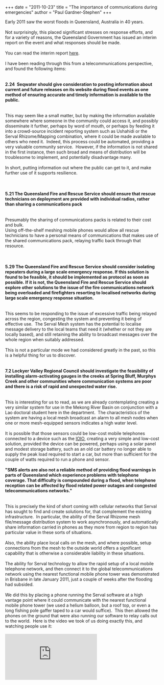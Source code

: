 +++
date = "2011-10-23"
title = "The importance of communications during emergencies"
author = "Paul Gardner-Stephen"
+++

<div class="post-body entry-content" id="post-body-4618518647268473908" itemprop="description articleBody">
Early 2011 saw the worst floods in Queensland, Australia in 40 years. <br/>
<br/>
Not surprisingly, this placed significant stresses on response efforts, and for a variety of reasons, the Queensland Government has issued an interim report on the event and what responses should be made.<br/>
<br/>
You can read the interim report <a href="http://www.floodcommission.qld.gov.au/__data/assets/pdf_file/0006/8781/QFCI-Interim-Report-August-2011.pdf">here</a>.<br/>
<br/>
I have been reading through this from a telecommunications perspective, and found the following items:<br/>
<br/>
<br/>
<b>2.24  Seqwater should give consideration to posting information about current and future releases on its website during flood events as one method of ensuring accurate and timely information is available to the public. </b><br/>
<b><br/>
</b><br/>
This may seem like a small matter, but by making the information available somewhere where someone in the community could access it, and possibly disseminate it further, perhaps by word of mouth, or perhaps by feeding it into a crowd-source incident reporting system such as Ushahidi or the Serval Rhizome/Mapping combination, where it could be made available to others who need it.  Indeed, this process could be automated, providing a very valuable community service.  However, if the information is not shared in the first instance, then such broad and means of distribution will be troublesome to implement, and potentially disadvantage many. <br/>
<br/>
In short, putting information out where the public can get to it, and make further use of it supports resilience.<br/>
<br/>
<br/>
<br/>
<b>5.21 The Queensland Fire and Rescue Service should ensure that rescue technicians on deployment are provided with individual radios, rather than sharing a communications pack</b><br/>
<b><br/>
</b><br/>
Presumably the sharing of communications packs is related to their cost and bulk.<br/>
Using off-the-shelf meshing mobile phones would allow all rescue technicians to have a personal means of communications that makes use of the shared communications pack, relaying traffic back through that resource.<br/>
<br/>
<br/>
<br/>
<b>5.29 The Queensland Fire and Rescue Service should consider isolating repeaters during a large scale emergency response. If this solution is found to be feasible, it should be implemented as protocol as soon as possible. If it is not, the Queensland Fire and Rescue Service should explore other solutions to the issue of the fire communications network being overloaded and firefighters resorting to localised networks during large scale emergency response situation.</b><br/>
<b><br/>
</b><br/>
This seems to be responding to the issue of excessive traffic being relayed across the region, congesting the system and preventing it being of effective use.  The Serval Mesh system has the potential to localise message delivery to the local teams that need it (whether or not they are locally based), and still retaining the ability to broadcast messages over the whole region when suitably addressed. <br/>
<br/>
This is not a particular mode we had considered greatly in the past, so this is a helpful thing for us to discover.<br/>
<br/>
<br/>
<b>7.2 Lockyer Valley Regional Council should investigate the feasibility of installing alarm-activating gauges in the creeks at Spring Bluff, Murphys Creek and other communities where communication systems are poor and there is a risk of rapid and unexpected water rise.</b><br/>
<b><br/>
</b><br/>
This is interesting for us to read, as we are already contemplating creating a very similar system for use in the Mekong River Basin on conjunction with a Lao doctoral student here in the department.  The characteristics of the system are having a local mesh broadcast an alarm to all mesh nodes when one or more mesh-equipped sensors indicates a high water level. <br/>
<br/>
It is possible that those sensors could be low-cost mobile telephones connected to a device such as the <a href="http://www.sparkfun.com/news/643">IOIO</a>, creating a very simple and low-cost solution, provided the device can be powered, perhaps using a solar panel and modest storage battery, such as an old car battery no longer able to supply the peak load required to start a car, but more than sufficient for the couple of watts required to run a phone and sensor.<br/>
<br/>
<b>"SMS alerts are also not a reliable method of providing flood warnings in parts of Queensland which experience problems with telephone coverage. That difficulty is compounded during a flood, when telephone reception can be affected by flood related power outages and congested telecommunications networks."</b><br/>
<b><br/>
</b><br/>
This is precisely the kind of short coming with cellular networks that Serval has sought to find and create solutions for, that complement the existing infrastructure.  In particular, the ability of the Serval Rhizome mesh file/message distribution system to work asynchronously, and automatically share information carried in phones as they more from region to region has particular value in these sorts of situations. <br/>
<br/>
Also, the ability place local calls on the mesh, and where possible, setup connections from the mesh to the outside world offers a significant capability that is otherwise a considerable liability in these situations.<br/>
<br/>
The ability for Serval technology to allow the rapid setup of a local mobile telephone network, and then connect it to the global telecommunications network using the nearest functional mobile phone tower was demonstrated in Brisbane in late January 2011, just a couple of weeks after the flooding had subsided.<br/>
<br/>
We did this by placing a phone running the Serval software at a high vantage point where it could communicate with the nearest functional mobile phone tower (we used a helium balloon, but a roof top, or even a long fishing pole gaffer taped to a car would suffice).  This then allowed the phones on the ground that were also running our software to relay calls out to the world.  Here is the video we took of us doing exactly this, and watching people use it:<br/>
<br/>
<iframe allowfullscreen="allowFullScreen" frameborder="0" mozallowfullscreen="mozallowfullscreen" src="https://www.youtube.com/embed/Wwsy9MThwns?feature=player_embedded" webkitallowfullscreen="webkitallowfullscreen"></iframe>
<div></div>
</div>